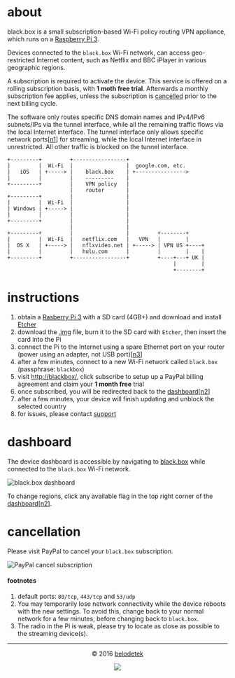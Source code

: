 # about
black.box is a small subscription-based Wi-Fi policy routing VPN appliance, which runs on a [Raspberry Pi 3](https://en.wikipedia.org/wiki/Raspberry_Pi).

Devices connected to the `black.box` Wi-Fi network, can access geo-restricted Internet content, such as Netflix and BBC iPlayer in various geographic regions.

A subscription is required to activate the device. This service is offered on a rolling subscription basis, with **1 moth free trial**. Afterwards a monthly subscription fee applies, unless the subscription is [cancelled](#cancellation) prior to the next billing cycle.

The software only routes specific DNS domain names and IPv4/IPv6 subnets/IPs via the tunnel interface, while all the remaining traffic flows via the local Internet interface. The tunnel interface only allows specific network ports[[n1](#footnotes)] for streaming, while the local Internet interface in unrestricted. All other traffic is blocked on the tunnel interface.

```
+---------+         +-----------------+
|         |  Wi-Fi  |                 |  google.com, etc.
|   iOS   | +-----> |    black.box    | +---------------->
|         |         |    ---------    |
+---------+         |    VPN policy   |
                    |    router       |
+---------+         |                 |
|         |  Wi-Fi  |                 |
| Windows | +-----> |                 |
|         |         |                 |
+---------+         |                 |
                    |                 |
+---------+         |                 |         +--------+
|         |  Wi-Fi  |   netflix.com   |   VPN   |        |
|  OS X   | +-----> |   nflxvideo.net | +-----> | VPN US +----+
|         |         |   hulu.com      |         |        |    |
+---------+         +-----------------+         +----+---+ UK |
                                                     |        |
                                                     +--------+
```

# instructions
1. obtain a [Rasberry Pi 3](https://www.raspberrypi.org/products/) with a SD card (4GB+) and download and install [Etcher](http://www.etcher.io/)
2. download the [.img](https://s3.eu-central-1.amazonaws.com/belodetech/resin-rpi3-1.16.0-2.3.0-46c05b958e51.img) file, burn it to the SD card with `Etcher`, then insert the card into the Pi
3. connect the Pi to the Internet using a spare Ethernet port on your router (power using an adapter, not USB port)[[n3](#footnotes)]
5. after a few minutes, connect to a new Wi-Fi network called `black.box` (passphrase: `blackbox`)
6. visit [http://blackbox/](http://blackbox/), click subscribe to setup up a PayPal billing agreement and claim your **1 month free** trial
7. once subscribed, you will be redirected back to the [dashboard](#dashboard)[[n2](#footnotes)]
8. after a few minutes, your device will finish updating and unblock the selected country
9. for issues, please contact [support](mailto:blackbox@belodedenko.me)

# dashboard
The device dashboard is accessible by navigating to [black.box](http://blackbox/) while connected to the `black.box` Wi-Fi network.

![black.box dashboard](https://raw.githubusercontent.com/ab77/black.box/master/images/dashboard.png)

To change regions, click any available flag in the top right corner of the [dashboard](#dashboard)[[n2](#footnotes)].

# cancellation
Please visit PayPal to cancel your `black.box` subscription.

![PayPal cancel subscription](https://raw.githubusercontent.com/ab77/black.box/master/images/paypal.png)

#### footnotes
1. default ports: `80/tcp`, `443/tcp` and `53/udp`
2. You may temporarily lose network connectivity while the device reboots with the new settings. To avoid this, change back to your normal network for a few minutes, before changing back to `black.box`.
3. The radio in the Pi is weak, please try to locate as close as possible to the streaming device(s).

<hr>
<p align="center">&copy; 2016 <a href="http://ab77.github.io/">belodetek</a></p>
<p align="center"><a href="http://anton.belodedenko.me/"><img src="https://avatars2.githubusercontent.com/u/2033996?v=3&s=50"></a></p>
